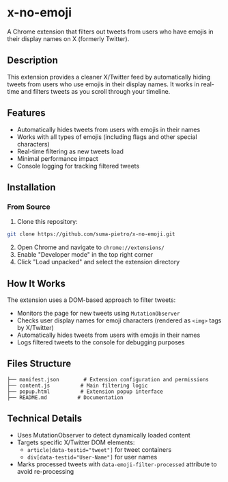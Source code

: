 # x-no-emoji

A Chrome extension that filters out tweets from users who have emojis in their display names on X (formerly Twitter).

## Description

This extension provides a cleaner X/Twitter feed by automatically hiding tweets from users who use emojis in their display names. It works in real-time and filters tweets as you scroll through your timeline.

## Features

- Automatically hides tweets from users with emojis in their names
- Works with all types of emojis (including flags and other special characters)
- Real-time filtering as new tweets load
- Minimal performance impact
- Console logging for tracking filtered tweets

## Installation

### From Source
1. Clone this repository:
```bash
git clone https://github.com/suma-pietro/x-no-emoji.git
```

2. Open Chrome and navigate to `chrome://extensions/`
3. Enable "Developer mode" in the top right corner
4. Click "Load unpacked" and select the extension directory

## How It Works

The extension uses a DOM-based approach to filter tweets:
- Monitors the page for new tweets using `MutationObserver`
- Checks user display names for emoji characters (rendered as `<img>` tags by X/Twitter)
- Automatically hides tweets from users with emojis in their names
- Logs filtered tweets to the console for debugging purposes

## Files Structure

```
├── manifest.json        # Extension configuration and permissions
├── content.js          # Main filtering logic
├── popup.html          # Extension popup interface
├── README.md          # Documentation
```

## Technical Details

- Uses MutationObserver to detect dynamically loaded content
- Targets specific X/Twitter DOM elements:
  - `article[data-testid="tweet"]` for tweet containers
  - `div[data-testid="User-Name"]` for user names
- Marks processed tweets with `data-emoji-filter-processed` attribute to avoid re-processing

